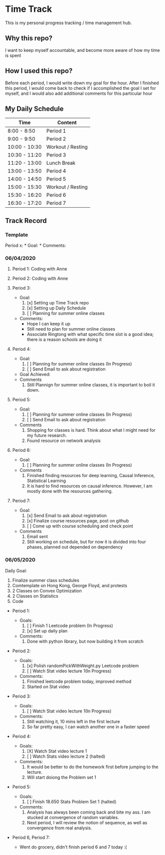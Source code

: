 # Time Track

This is my personal progress tracking / time management hub. 

## Why this repo?

I want to keep myself accountable, and become more aware of how my time is spent

## How I used this repo?

Before each period, I would write down my goal for the hour. After I finished this period, I would come back to check if I accomplished the goal I set for myself, and I would also add additional comments for this particular hour

## My Daily Schedule

Time | Content
-----|--------
8:00 - 8:50 | Period 1
9:00 - 9:50 | Period 2
10:00 - 10:30 | Workout / Resting
10:30 - 11:20 | Period 3
11:20 - 13:00 | Lunch Break
13:00 - 13:50 | Period 4
14:00 - 14:50 | Period 5
15:00 - 15:30 | Workout / Resting 
15:30 - 16:20 | Period 6
16:30 - 17:20 | Period 7

## Track Record

### Template

Period x:
    * Goal:
    * Comments:

### 06/04/2020

1. Period 1: Coding with Anne
1. Period 2: Coding with Anne
1. Period 3:
    * Goal: 
        1. [x] Setting up Time Track repo 
        1. [x] Setting up Daily Schedule 
        1. [ ] Planning for summer online classes 
    * Comments:
        * Hope I can keep it up
        * Still need to plan for summer online classes
        * Associate Ringtong with what specific time slot is a good idea; there is a reason schools are doing it
1. Period 4:
    * Goal:
        1. [ ] Planning for summer online classes (In Progress)
        1. [ ] Send Email to ask about registration
    * Goal Achieved:
    * Comments
        1. Still Plannign for summer online classes, it is important to boil it down.

1. Period 5:
    * Goal:
        1. [ ] Planning for summer online classes (In Progress)
        1. [ ] Send Email to ask about registration
    * Comments
        1. Shopping for classes is hard. Think about what I might need for my future research. 
        1. Found resource on network analysis

1. Period 6: 
    * Goal: 
        1. [ ] Planning for summer online classes (In Progress)
    * Comments
        1. Finished finding resources for deep learning, Causal Inference, Statistical Learning
        1. It is hard to find resources on causal inference. However, I am mostly done with the resources gathering.

1. Period 7: 
    * Goal: 
        1. [x] Send Email to ask about registration
        1. [x] Finalize course resources page, post on github
        1. [ ] Come up with course scheduling and check point
    * Comments
        1. Email sent
        1. Still working on schedule, but for now it is divided into four phases, planned out depended on dependency

### 06/05/2020

Daily Goal: 
1. Finalize summer class schedules
2. Comtemplate on Hong Kong, George Floyd, and protests
3. 2 Classes on Convex Optimization
4. 2 Classes on Statistics
5. Code 

* Period 1:
    * Goals: 
        1. [ ] Finish 1 Leetcode problem (In Progress)
        1. [x] Set up daily plan
    * Comments:
        1. Done with python library, but now building it from scratch 

* Period 2:
    * Goals: 
        1. [x] Polish randomPickWithWeight.py Leetcode problem 
        1. [ ] Watch Stat video lecture 1(In Progress)
    * Comments:
        1. Finished leetcode problem today, improved method
        1. Started on Stat video


* Period 3:
    * Goals: 
        1. [ ] Watch Stat video lecture 1(In Progress)
    * Comments:
        1. Still watching it, 10 mins left in the first lecture
        1. So far pretty easy, I can watch another one in a faster speed


* Period 4:
    * Goals: 
        1. [X] Watch Stat video lecture 1
        1. [ ] Watch Stats video lecture 2 (halted)
    * Comments:
        1. It would be better to do the homework first before jumping to the lecture. 
        1. Will start doiong the Problem set 1 

* Period 5:
    * Goals:
        1. [ ] Finish 18.650 Stats Problem Set 1 (halted)
    * Comments:
        1. Analysis has always been coming back and bite my ass. I am stucked at convergence of random variables.
        1. Next period, I will review the notion of sequence, as well as convergence from real analysis.

* Period 6, Period 7:
    * Went do grocery, didn't finish period 6 and 7 today :(

